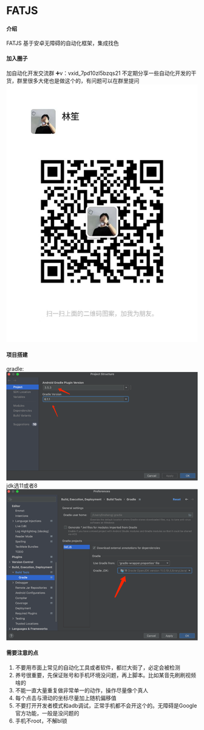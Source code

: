 # FATJS

#### 介绍
FATJS 基于安卓无障碍的自动化框架，集成找色

#### 加入圈子
加自动化开发交流群
➕v：vxid_7pd10zl5bzqs21
不定期分享一些自动化开发的干货，群里很多大佬也是做这个的，有问题可以在群里提问
![img_2.png](img_2.png)

#### 项目搭建
gradle:
![img.png](img.png)
jdk选11或者8
![img_1.png](img_1.png)

#### 需要注意的点
1. 不要用市面上常见的自动化工具或者软件，都烂大街了，必定会被检测
2. 养号很重要，先保证账号和手机环境没问题，再上脚本。比如某音先刷刷视频啥的
3. 不能一直大量重复做非常单一的动作，操作尽量像个真人
4. 每个点击与滑动的坐标尽量加上随机偏移值
5. 不要打开开发者模式和adb调试，正常手机都不会开这个的。无障碍是Google官方功能，一般是没问题的
6. 手机不root，不解bl锁